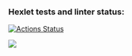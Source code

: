### Hexlet tests and linter status:
[![Actions Status](https://github.com/KermittheFroggg/java-project-71/workflows/hexlet-check/badge.svg)](https://github.com/KermittheFroggg/java-project-71/actions)

<a href="https://codeclimate.com/github/KermittheFroggg/java-project-71/maintainability"><img src="https://api.codeclimate.com/v1/badges/7006b56b17463b41cfbd/maintainability" /></a>
